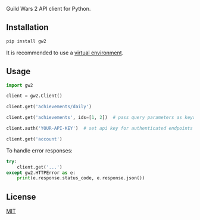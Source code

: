 Guild Wars 2 API client for Python.

## Installation

```sh
pip install gw2
```

It is recommended to use a [virtual environment].

## Usage

```py
import gw2

client = gw2.Client()

client.get('achievements/daily')

client.get('achievements', ids=[1, 2])  # pass query parameters as keyword arguments

client.auth('YOUR-API-KEY')  # set api key for authenticated endpoints

client.get('account')
```

To handle error responses:

```py
try:
    client.get('...')
except gw2.HTTPError as e:
    print(e.response.status_code, e.response.json())
```

## License

[MIT][license]

[license]: /LICENSE
[virtual environment]: https://docs.python.org/3/library/venv.html
